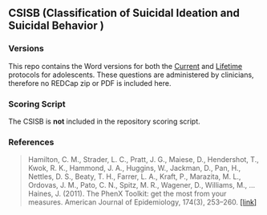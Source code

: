 ## CSISB (Classification of Suicidal Ideation and Suicidal Behavior )

### Versions
This repo contains the Word versions for both the [Current](https://www.phenxtoolkit.org/protocols/view/640101) and [Lifetime](https://www.phenxtoolkit.org/protocols/view/640102) protocols for adolescents. These questions are administered by clinicians, therefore no REDCap zip or PDF is included here.


### Scoring Script
The CSISB is **not** included in the repository scoring script.


### References
> Hamilton, C. M., Strader, L. C., Pratt, J. G., Maiese, D., Hendershot, T., Kwok, R. K., Hammond, J. A., Huggins, W., Jackman, D., Pan, H., Nettles, D. S., Beaty, T. H., Farrer, L. A., Kraft, P., Marazita, M. L., Ordovas, J. M., Pato, C. N., Spitz, M. R., Wagener, D., Williams, M., … Haines, J. (2011). The PhenX Toolkit: get the most from your measures. American Journal of Epidemiology, 174(3), 253–260. [[link]](https://pubmed.ncbi.nlm.nih.gov/21749974/)

